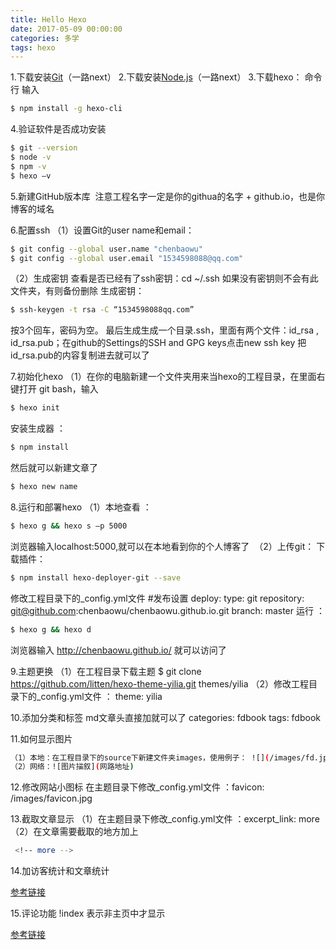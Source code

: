 ```yaml
---
title: Hello Hexo
date: 2017-05-09 00:00:00
categories: 多学
tags: hexo
---
```


1.下载安装[Git](https://git-scm.com/downloads)（一路next）
2.下载安装[Node.js](https://nodejs.org/en/)（一路next）
3.下载hexo： 命令行 输入
``` bash
$ npm install -g hexo-cli
```
<!-- more -->

4.验证软件是否成功安装
``` bash
$ git --version
$ node -v
$ npm -v
$ hexo –v
```
5.新建GitHub版本库 
注意工程名字一定是你的githua的名字 + github.io，也是你博客的域名

6.配置ssh
（1）设置Git的user name和email：
``` bash
$ git config --global user.name "chenbaowu"
$ git config --global user.email "1534598088@qq.com"
```
（2）生成密钥
查看是否已经有了ssh密钥：cd ~/.ssh
如果没有密钥则不会有此文件夹，有则备份删除
生成密钥：
``` bash
$ ssh-keygen -t rsa -C “1534598088qq.com”
```
按3个回车，密码为空。
最后生成生成一个目录.ssh，里面有两个文件：id_rsa , id_rsa.pub；在github的Settings的SSH and GPG keys点击new ssh key 把 id_rsa.pub的内容复制进去就可以了

7.初始化hexo
（1）在你的电脑新建一个文件夹用来当hexo的工程目录，在里面右键打开
git bash，输入
``` bash
$ hexo init
```
安装生成器 ：
``` bash
$ npm install
```
然后就可以新建文章了
``` bash
$ hexo new name
```
8.运行和部署hexo
（1）本地查看 ：
``` bash
$ hexo g && hexo s –p 5000
```
浏览器输入localhost:5000,就可以在本地看到你的个人博客了 
（2）上传git：
下载插件：
``` bash
$ npm install hexo-deployer-git --save
```
修改工程目录下的_config.yml文件
#发布设置
deploy: 
 		type: git
  		repository: git@github.com:chenbaowu/chenbaowu.github.io.git
  		branch: master
运行 ：
``` bash
$ hexo g && hexo d
```
浏览器输入 http://chenbaowu.github.io/  就可以访问了

9.主题更换
（1）在工程目录下载主题 $ git clone https://github.com/litten/hexo-theme-yilia.git    themes/yilia
（2）修改工程目录下的_config.yml文件 ：      theme:   yilia

10.添加分类和标签
md文章头直接加就可以了
categories: fdbook
tags: fdbook

11.如何显示图片
``` bash
（1）本地：在工程目录下的source下新建文件夹images，使用例子： ![](/images/fd.jpg) 
（2）网络：![图片描叙](网路地址)
```

12.修改网站小图标
在主题目录下修改_config.yml文件 ：favicon: /images/favicon.jpg

13.截取文章显示
（1）在主题目录下修改_config.yml文件 ：excerpt_link: more
（2）在文章需要截取的地方加上 
``` bash
 <!-- more -->
```
14.加访客统计和文章统计

[参考链接](https://crane-yuan.github.io/2016/03/25/Hexo-05-add-site-statistics/)

15.评论功能
!index 表示非主页中才显示

[参考链接](http://moxfive.xyz/2016/01/02/hexo-comments/)

    
